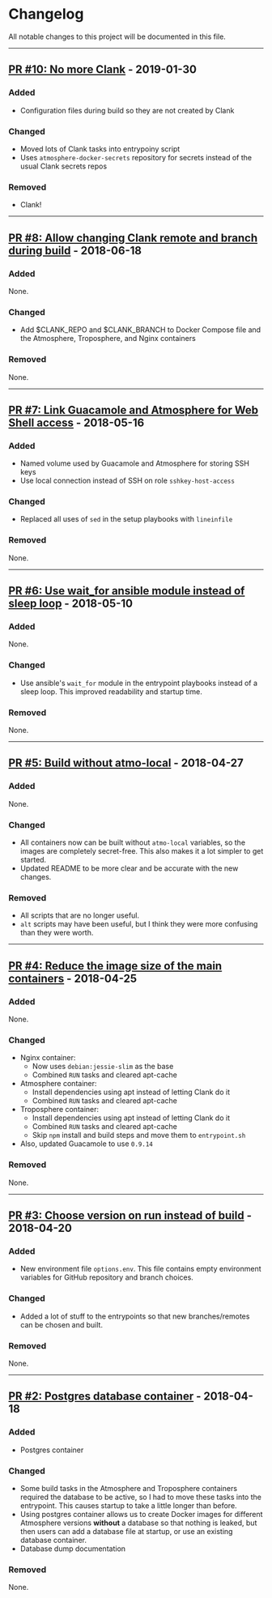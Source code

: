 # Changelog
All notable changes to this project will be documented in this file.


---
## [PR #10: No more Clank](https://github.com/cyverse/atmosphere-docker/pull/10) - 2019-01-30
### Added
- Configuration files during build so they are not created by Clank

### Changed
- Moved lots of Clank tasks into entrypoiny script
- Uses `atmosphere-docker-secrets` repository for secrets instead of the usual Clank secrets repos

### Removed
- Clank!


---
## [PR #8: Allow changing Clank remote and branch during build](https://github.com/cyverse/atmosphere-docker/pull/8) - 2018-06-18
### Added
None.

### Changed
- Add $CLANK_REPO and $CLANK_BRANCH to Docker Compose file and the Atmosphere, Troposphere, and Nginx containers

### Removed
None.


---
## [PR #7: Link Guacamole and Atmosphere for Web Shell access](https://github.com/cyverse/atmosphere-docker/pull/7) - 2018-05-16
### Added
- Named volume used by Guacamole and Atmosphere for storing SSH keys
- Use local connection instead of SSH on role `sshkey-host-access`

### Changed
- Replaced all uses of `sed` in the setup playbooks with `lineinfile`

### Removed
None.


---
## [PR #6: Use wait_for ansible module instead of sleep loop](https://github.com/cyverse/atmosphere-docker/pull/6) - 2018-05-10
### Added
None.

### Changed
- Use ansible's `wait_for` module in the entrypoint playbooks instead of a sleep loop. This improved readability and startup time.

### Removed
None.


---
## [PR #5: Build without atmo-local](https://github.com/cyverse/atmosphere-docker/pull/5) - 2018-04-27
### Added
None.

### Changed
- All containers now can be built without `atmo-local` variables, so the images are completely secret-free. This also makes it a lot simpler to get started.
- Updated README to be more clear and be accurate with the new changes.

### Removed
- All scripts that are no longer useful.
- `alt` scripts may have been useful, but I think they were more confusing than they were worth.


---
## [PR #4: Reduce the image size of the main containers](https://github.com/cyverse/atmosphere-docker/pull/4) - 2018-04-25
### Added
None.

### Changed
- Nginx container:
  - Now uses `debian:jessie-slim` as the base
  - Combined `RUN` tasks and cleared apt-cache
- Atmosphere container:
  - Install dependencies using apt instead of letting Clank do it
  - Combined `RUN` tasks and cleared apt-cache
- Troposphere container:
  - Install dependencies using apt instead of letting Clank do it
  - Combined `RUN` tasks and cleared apt-cache
  - Skip `npm` install and build steps and move them to `entrypoint.sh`
- Also, updated Guacamole to use `0.9.14`

### Removed
None.


---
## [PR #3: Choose version on run instead of build](https://github.com/cyverse/atmosphere-docker/pull/3) - 2018-04-20
### Added
- New environment file `options.env`. This file contains empty environment variables for GitHub repository and branch choices.

### Changed
- Added a lot of stuff to the entrypoints so that new branches/remotes can be chosen and built.

### Removed
None.


---
## [PR #2: Postgres database container](https://github.com/cyverse/atmosphere-docker/pull/2) - 2018-04-18
### Added
- Postgres container

### Changed
- Some build tasks in the Atmosphere and Troposphere containers required the database to be active, so I had to move these tasks into the entrypoint. This causes startup to take a little longer than before.
- Using postgres container allows us to create Docker images for different Atmosphere versions **without** a database so that nothing is leaked, but then users can add a database file at startup, or use an existing database container.
- Database dump documentation

### Removed
None.
